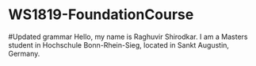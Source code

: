 # WS1819-FoundationCourse
#Updated grammar
Hello, my name is Raghuvir Shirodkar.
I am a Masters student in Hochschule Bonn-Rhein-Sieg, located in Sankt Augustin, Germany.


